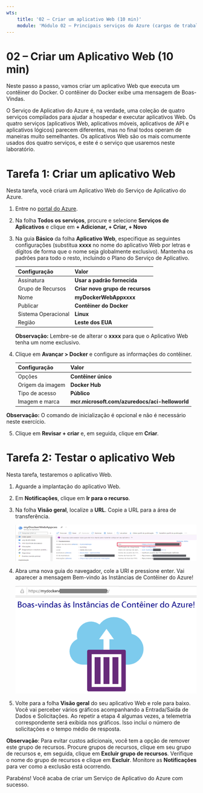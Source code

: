 ```yaml
---
wts:
    title: '02 – Criar um aplicativo Web (10 min)'
    module: 'Módulo 02 – Principais serviços do Azure (cargas de trabalho)'
---
```

# 02 – Criar um Aplicativo Web (10 min)

Neste passo a passo, vamos criar um aplicativo Web que executa um contêiner do Docker. O contêiner do Docker exibe uma mensagem de Boas-Vindas. 

O Serviço de Aplicativo do Azure é, na verdade, uma coleção de quatro serviços compilados para ajudar a hospedar e executar aplicativos Web. Os quatro serviços (aplicativos Web, aplicativos móveis, aplicativos de API e aplicativos lógicos) parecem diferentes, mas no final todos operam de maneiras muito semelhantes. Os aplicativos Web são os mais comumente usados dos quatro serviços, e este é o serviço que usaremos neste laboratório.

# Tarefa 1: Criar um aplicativo Web 

Nesta tarefa, você criará um Aplicativo Web do Serviço de Aplicativo do Azure. 

1. Entre no [portal do Azure](http://portal.azure.com/). 

2. Na folha **Todos os serviços**, procure e selecione **Serviços de Aplicativos** e clique em **+ Adicionar, + Criar, + Novo**

3. Na guia **Básico** da folha **Aplicativo Web**, especifique as seguintes configurações (substitua **xxxx** no nome do aplicativo Web por letras e dígitos de forma que o nome seja globalmente exclusivo). Mantenha os padrões para todo o resto, incluindo o Plano do Serviço de Aplicativo. 

    | Configuração | Valor |
    | -- | -- |
    | Assinatura | **Usar a padrão fornecida** |
    | Grupo de Recursos | **Criar novo grupo de recursos**|
    | Nome | **myDockerWebAppxxxx** |
    | Publicar | **Contêiner do Docker** |
    | Sistema Operacional | **Linux** |
    | Região | **Leste dos EUA** |
    
    **Observação:** Lembre-se de alterar o **xxxx** para que o Aplicativo Web tenha um nome exclusivo.

4. Clique em **Avançar > Docker** e configure as informações do contêiner.  

    | Configuração | Valor |
    | -- | -- |
    | Opções | **Contêiner único** |
    | Origem da imagem | **Docker Hub** |
    | Tipo de acesso | **Público** |
    | Imagem e marca | **mcr.microsoft.com/azuredocs/aci-helloworld** |
    
 **Observação:** O comando de inicialização é opcional e não é necessário neste exercício.

5. Clique em **Revisar + criar** e, em seguida, clique em **Criar**. 

# Tarefa 2: Testar o aplicativo Web

Nesta tarefa, testaremos o aplicativo Web.

1. Aguarde a implantação do aplicativo Web.

2. Em **Notificações**, clique em **Ir para o recurso**. 

3. Na folha **Visão geral**, localize a **URL**. Copie a URL para a área de transferência.

    ![Captura de tela da folha de propriedades do aplicativo Web. O URL é destacado.](../images/0801.png)

4. Abra uma nova guia do navegador, cole a URI e pressione enter. Vai aparecer a mensagem Bem-vindo às Instâncias de Contêiner do Azure!

    ![Captura de tela da página Bem-vindo à Instância de Contêiner do Azure.](../images/0802.png)

5. Volte para a folha **Visão geral** do seu aplicativo Web e role para baixo. Você vai perceber vários gráficos acompanhando a Entrada/Saída de Dados e Solicitações. Ao repetir a etapa 4 algumas vezes, a telemetria correspondente será exibida nos gráficos. Isso inclui o número de solicitações e o tempo médio de resposta. 

**Observação**: Para evitar custos adicionais, você tem a opção de remover este grupo de recursos. Procure grupos de recursos, clique em seu grupo de recursos e, em seguida, clique em **Excluir grupo de recursos**. Verifique o nome do grupo de recursos e clique em **Excluir**. Monitore as **Notificações** para ver como a exclusão está ocorrendo.

Parabéns! Você acaba de criar um Serviço de Aplicativo do Azure com sucesso.
